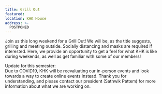 ```yaml
---
title: Grill Out
featured:
location: KHK House
address: >-
  POSTPONED
---
```


Join us this long weekend for a Grill Out! We will be, as the title suggests, grilling and meeting outside. Socially distancing and masks are required if interested. Here, we provide an opportunity to get a feel for what KHK is like during weekends, as well as get familiar with some of our members!

<!-- More -->
Update for this semester:<br/>
Due to COVID19, KHK will be reevaluating our in-person events and look towards a way to create online events instead. Thank you for understanding,
and please contact our president (Sathwik Pattem) for more information about what we are working on.